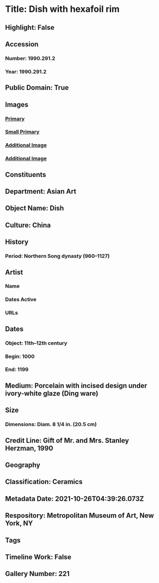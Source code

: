# Title: Dish with hexafoil rim
## Highlight: False
## Accession
### Number: 1990.291.2
### Year: 1990.291.2
## Public Domain: True
## Images
### [Primary](https://images.metmuseum.org/CRDImages/as/original/1990_291_2_O1.jpg)
### [Small Primary](https://images.metmuseum.org/CRDImages/as/web-large/1990_291_2_O1.jpg)
### [Additional Image](https://images.metmuseum.org/CRDImages/as/original/1990_291_2_O2.jpg)
### [Additional Image](https://images.metmuseum.org/CRDImages/as/original/1990_291_2_Bm.jpg)
## Constituents
## Department: Asian Art
## Object Name: Dish
## Culture: China
## History
### Period: Northern Song dynasty (960–1127)
## Artist
### Name
### Dates Active
### URLs
## Dates
### Object: 11th–12th century
### Begin: 1000
### End: 1199
## Medium: Porcelain with incised design under ivory-white glaze (Ding ware)
## Size
### Dimensions: Diam. 8 1/4 in. (20.5 cm)
## Credit Line: Gift of Mr. and Mrs. Stanley Herzman, 1990
## Geography
## Classification: Ceramics
## Metadata Date: 2021-10-26T04:39:26.073Z
## Respository: Metropolitan Museum of Art, New York, NY
## Tags
## Timeline Work: False
## Gallery Number: 221